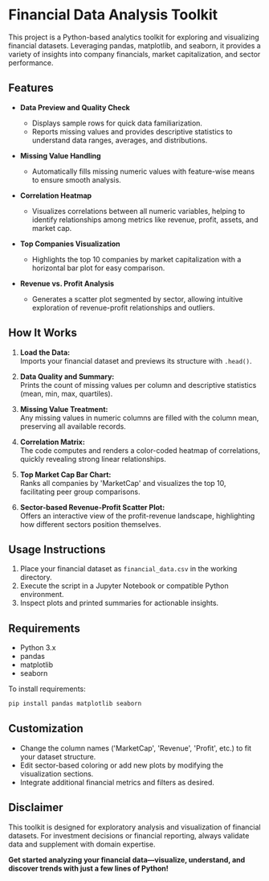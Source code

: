 # Financial Data Analysis Toolkit

This project is a Python-based analytics toolkit for exploring and visualizing financial datasets. Leveraging pandas, matplotlib, and seaborn, it provides a variety of insights into company financials, market capitalization, and sector performance.

## Features

- **Data Preview and Quality Check**  
  - Displays sample rows for quick data familiarization.
  - Reports missing values and provides descriptive statistics to understand data ranges, averages, and distributions.

- **Missing Value Handling**  
  - Automatically fills missing numeric values with feature-wise means to ensure smooth analysis.

- **Correlation Heatmap**  
  - Visualizes correlations between all numeric variables, helping to identify relationships among metrics like revenue, profit, assets, and market cap.

- **Top Companies Visualization**  
  - Highlights the top 10 companies by market capitalization with a horizontal bar plot for easy comparison.

- **Revenue vs. Profit Analysis**  
  - Generates a scatter plot segmented by sector, allowing intuitive exploration of revenue-profit relationships and outliers.

## How It Works

1. **Load the Data:**  
   Imports your financial dataset and previews its structure with `.head()`.

2. **Data Quality and Summary:**  
   Prints the count of missing values per column and descriptive statistics (mean, min, max, quartiles).

3. **Missing Value Treatment:**  
   Any missing values in numeric columns are filled with the column mean, preserving all available records.

4. **Correlation Matrix:**  
   The code computes and renders a color-coded heatmap of correlations, quickly revealing strong linear relationships.

5. **Top Market Cap Bar Chart:**  
   Ranks all companies by 'MarketCap' and visualizes the top 10, facilitating peer group comparisons.

6. **Sector-based Revenue-Profit Scatter Plot:**  
   Offers an interactive view of the profit-revenue landscape, highlighting how different sectors position themselves.

## Usage Instructions

1. Place your financial dataset as `financial_data.csv` in the working directory.
2. Execute the script in a Jupyter Notebook or compatible Python environment.
3. Inspect plots and printed summaries for actionable insights.

## Requirements

- Python 3.x
- pandas
- matplotlib
- seaborn

To install requirements:
```bash
pip install pandas matplotlib seaborn
```

## Customization

- Change the column names ('MarketCap', 'Revenue', 'Profit', etc.) to fit your dataset structure.
- Edit sector-based coloring or add new plots by modifying the visualization sections.
- Integrate additional financial metrics and filters as desired.

## Disclaimer

This toolkit is designed for exploratory analysis and visualization of financial datasets. For investment decisions or financial reporting, always validate data and supplement with domain expertise.

**Get started analyzing your financial data—visualize, understand, and discover trends with just a few lines of Python!**
